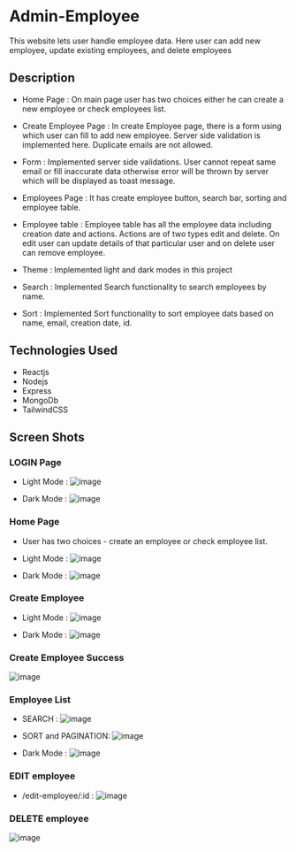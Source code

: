 # Admin-Employee 

This website lets user handle employee data. Here user can add new employee, update existing employees, and delete employees



## Description

* Home Page : On main page user has two choices either he can create a new employee or check employees list.
  
* Create Employee Page : In create Employee page, there is a form using which user can fill to add new employee. Server side validation is implemented here. Duplicate emails are not allowed. 

* Form : Implemented server side validations. User cannot repeat same email or fill inaccurate data otherwise error will be thrown by server which will be displayed as toast message.
  
* Employees Page : It has create employee button, search bar, sorting and employee table.

* Employee table : Employee table has all the employee data including creation date and actions. Actions are of two types edit and delete. On edit user can update details of that particular user and on delete user can remove employee.

* Theme : Implemented light and dark modes in this project

* Search : Implemented Search functionality to search employees by name.
  
* Sort : Implemented Sort functionality to sort employee dats based on name, email, creation date, id.




## Technologies Used

* Reactjs
* Nodejs
* Express
* MongoDb
* TailwindCSS


## Screen Shots

### LOGIN Page 

  
* Light Mode :
![image](https://github.com/user-attachments/assets/46959dcc-35b6-47f7-ab00-23e1a8d92225)


* Dark Mode :
![image](https://github.com/user-attachments/assets/94b9fc21-872d-4786-ad76-c03c45039c19)


### Home Page 

* User has two choices - create an employee or check employee list.
  
* Light Mode :
![image](https://github.com/user-attachments/assets/2efcad67-9331-4e5e-a69e-5423833d688a)


* Dark Mode :
![image](https://github.com/user-attachments/assets/d73e70eb-5f31-4644-ad9b-795488199e6e)



### Create Employee

* Light Mode :
![image](https://github.com/user-attachments/assets/a93a628f-6e71-4271-8fc7-afe798b29679)



* Dark Mode :
![image](https://github.com/user-attachments/assets/b5d85cf7-932b-41e9-a265-1ba75bf6badb)



### Create Employee Success

![image](https://github.com/user-attachments/assets/affc3e6e-387b-4897-a80a-c211ace7a866)




### Employee List


* SEARCH :
![image](https://github.com/user-attachments/assets/8f94340c-a89c-42bf-ab56-0f89322a9c21)



* SORT and PAGINATION:
![image](https://github.com/user-attachments/assets/ea1840f8-672e-4300-a0bc-eba1bdf3a25e)



* Dark Mode :
![image](https://github.com/user-attachments/assets/2096f598-5531-4a6f-b9a3-0803746843f5)



### EDIT employee


* /edit-employee/:id :
![image](https://github.com/user-attachments/assets/0478189e-bc16-4f23-ae84-4a9f5c709fc5)


### DELETE employee

![image](https://github.com/user-attachments/assets/8c43b89e-a701-413f-bd69-cca022ff865c)












